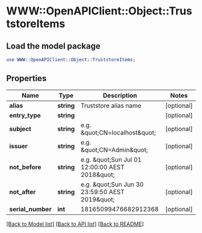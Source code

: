 # WWW::OpenAPIClient::Object::TruststoreItems

## Load the model package
```perl
use WWW::OpenAPIClient::Object::TruststoreItems;
```

## Properties
Name | Type | Description | Notes
------------ | ------------- | ------------- | -------------
**alias** | **string** | Truststore alias name | [optional] 
**entry_type** | **string** |  | [optional] 
**subject** | **string** | e.g. \&quot;CN&#x3D;localhost\&quot; | [optional] 
**issuer** | **string** | e.g. \&quot;CN&#x3D;Admin\&quot; | [optional] 
**not_before** | **string** | e.g. \&quot;Sun Jul 01 12:00:00 AEST 2018\&quot; | [optional] 
**not_after** | **string** | e.g. \&quot;Sun Jun 30 23:59:50 AEST 2019\&quot; | [optional] 
**serial_number** | **int** | 18165099476682912368 | [optional] 

[[Back to Model list]](../README.md#documentation-for-models) [[Back to API list]](../README.md#documentation-for-api-endpoints) [[Back to README]](../README.md)


